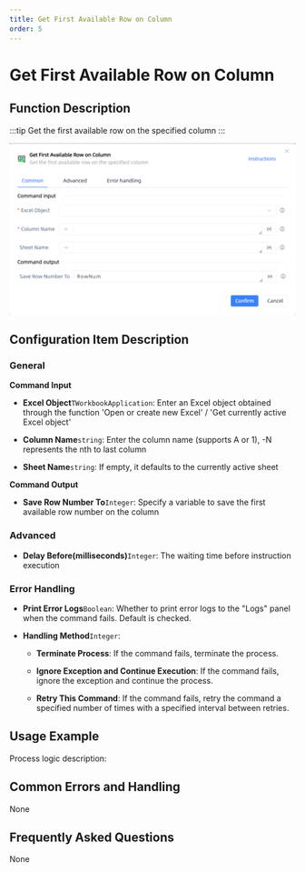 ```yaml
---
title: Get First Available Row on Column
order: 5
---
```


# Get First Available Row on Column

## Function Description

:::tip 
Get the first available row on the specified column
:::

![Get First Available Row on Column](../../../../assets/Get%20First%20Available%20Row%20on%20Column_command.png)

## Configuration Item Description

### General

**Command Input**

- **Excel Object**`TWorkbookApplication`: Enter an Excel object obtained through the function 'Open or create new Excel' / 'Get currently active Excel object'

- **Column Name**`string`: Enter the column name (supports A or 1), -N represents the nth to last column

- **Sheet Name**`string`: If empty, it defaults to the currently active sheet


**Command Output**

- **Save Row Number To**`Integer`: Specify a variable to save the first available row number on the column

### Advanced

- **Delay Before(milliseconds)**`Integer`: The waiting time before instruction execution

### Error Handling

- **Print Error Logs**`Boolean`: Whether to print error logs to the "Logs" panel when the command fails. Default is checked. 

- **Handling Method**`Integer`:

    - **Terminate Process**: If the command fails, terminate the process.

    - **Ignore Exception and Continue Execution**: If the command fails, ignore the exception and continue the process.

    - **Retry This Command**: If the command fails, retry the command a specified number of times with a specified interval between retries.

## Usage Example

Process logic description:

## Common Errors and Handling

None

## Frequently Asked Questions

None

